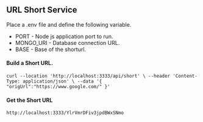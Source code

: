 ## URL Short Service

Place a .env file and define the following variable.
* PORT - Node js application port to run.
* MONGO_URI -  Database connection URL.
* BASE - Base of the shorturl.


#### Build a Short URL.

`curl --location 'http://localhost:3333/api/short' \
--header 'Content-Type: application/json' \
--data '{
    "origUrl":"https://www.google.com/"
}'`

#### Get the Short URL

`http://localhost:3333/YlrVmrDFiv3jpdBWxSNmo`


